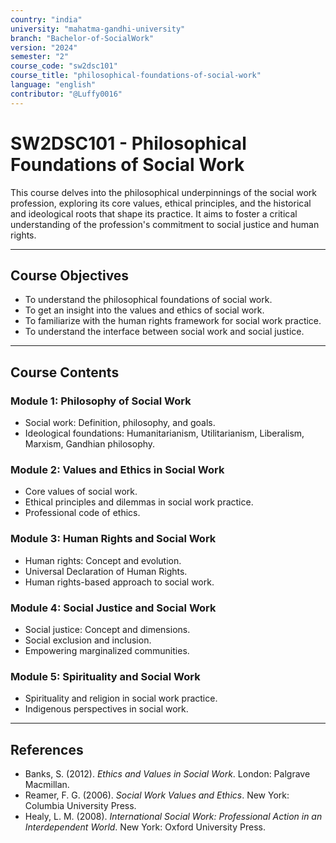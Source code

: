 ```yaml
---
country: "india"
university: "mahatma-gandhi-university"
branch: "Bachelor-of-SocialWork"
version: "2024"
semester: "2"
course_code: "sw2dsc101"
course_title: "philosophical-foundations-of-social-work"
language: "english"
contributor: "@Luffy0016"
---
```

# SW2DSC101 - Philosophical Foundations of Social Work

This course delves into the philosophical underpinnings of the social work profession, exploring its core values, ethical principles, and the historical and ideological roots that shape its practice. It aims to foster a critical understanding of the profession's commitment to social justice and human rights.

---
## Course Objectives

* To understand the philosophical foundations of social work.
* To get an insight into the values and ethics of social work.
* To familiarize with the human rights framework for social work practice.
* To understand the interface between social work and social justice.

---
## Course Contents

### Module 1: Philosophy of Social Work
* Social work: Definition, philosophy, and goals.
* Ideological foundations: Humanitarianism, Utilitarianism, Liberalism, Marxism, Gandhian philosophy.

### Module 2: Values and Ethics in Social Work
* Core values of social work.
* Ethical principles and dilemmas in social work practice.
* Professional code of ethics.

### Module 3: Human Rights and Social Work
* Human rights: Concept and evolution.
* Universal Declaration of Human Rights.
* Human rights-based approach to social work.

### Module 4: Social Justice and Social Work
* Social justice: Concept and dimensions.
* Social exclusion and inclusion.
* Empowering marginalized communities.

### Module 5: Spirituality and Social Work
* Spirituality and religion in social work practice.
* Indigenous perspectives in social work.

---
## References
* Banks, S. (2012). *Ethics and Values in Social Work*. London: Palgrave Macmillan.
* Reamer, F. G. (2006). *Social Work Values and Ethics*. New York: Columbia University Press.
* Healy, L. M. (2008). *International Social Work: Professional Action in an Interdependent World*. New York: Oxford University Press.